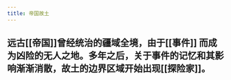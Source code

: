 ```yaml
---
title: 帝国故土
---
```


## 远古[[帝国]]曾经统治的疆域全境，由于[[事件]] 而成为凶险的无人之地。多年之后，关于事件的记忆和其影响渐渐消散，故土的边界区域开始出现[[探险家]]。
